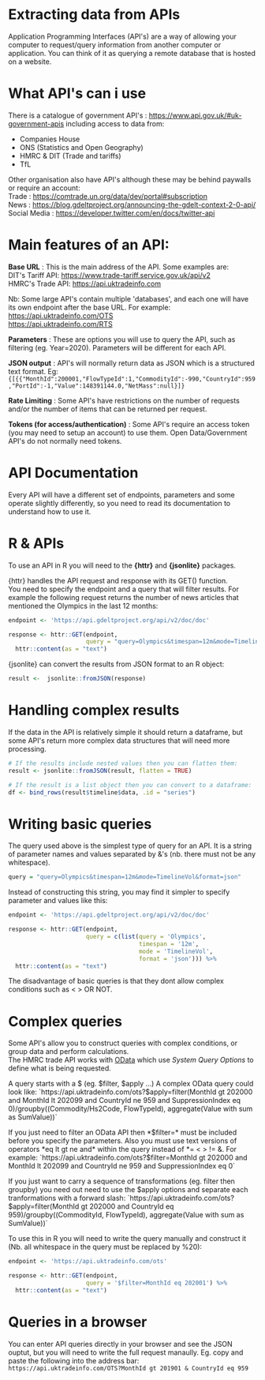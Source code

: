 # Extracting data from APIs
Application Programming Interfaces (API's) are a way of allowing your computer to request/query information from another computer or application. You can think of it as querying a remote database that is hosted on a website. 

# What API's can i use
There is a catalogue of government API's : https://www.api.gov.uk/#uk-government-apis including access to data from:  
- Companies House  
- ONS (Statistics and Open Geography)  
- HMRC & DIT (Trade and tariffs)  
- TfL 

Other organisation also have API's although these may be behind paywalls or require an account:  
Trade : https://comtrade.un.org/data/dev/portal#subscription  
News : https://blog.gdeltproject.org/announcing-the-gdelt-context-2-0-api/  
Social Media : https://developer.twitter.com/en/docs/twitter-api 
                                   
# Main features of an API:
**Base URL** : This is the main address of the API. Some examples are:  
DIT's Tariff API: https://www.trade-tariff.service.gov.uk/api/v2  
HMRC's Trade API: https://api.uktradeinfo.com
                                    
Nb: Some large API's contain multiple 'databases', and each one will have its own endpoint after the base URL. For example:
https://api.uktradeinfo.com/OTS  
https://api.uktradeinfo.com/RTS

**Parameters** : These are options you will use to query the API, such as filtering (eg. Year=2020). Parameters will be different for each API.

**JSON output** : API's will normally return data as JSON which is a structured text format. Eg:
`{[{{"MonthId":200001,"FlowTypeId":1,"CommodityId":-990,"CountryId":959,"PortId":-1,"Value":148391144.0,"NetMass":null}]}`
                                    
**Rate Limiting** : Some API's have restrictions on the number of requests and/or the number of items that can be returned per request.

**Tokens (for access/authentication)** : Some API's require an access token (you may need to setup an account) to use them. Open Data/Government  API's do not normally need tokens.


# API Documentation
Every API will have a different set of endpoints, parameters and some operate slightly differently, so you need to read its documentation to understand how to use it.   


# R & APIs
To use an API in R you will need to the **{httr}** and **{jsonlite}** packages.

{httr} handles the API request and response with its GET() function.  
You need to specify the endpoint and a query that will filter results.
For example the following request returns the number of news articles that mentioned the Olympics in the last 12 months:  
```r
endpoint <- 'https://api.gdeltproject.org/api/v2/doc/doc'

response <- httr::GET(endpoint,
                      query = "query=Olympics&timespan=12m&mode=TimelineVol&format=json") %>%
  httr::content(as = "text")
 ```  
  
{jsonlite} can convert the results from JSON format to an R object:  
```r
result <-  jsonlite::fromJSON(response)
```

# Handling complex results
If the data in the API is relatively simple it should return a dataframe, but some API's return more complex data structures that will need more processing.  
```r
# If the results include nested values then you can flatten them:
result <- jsonlite::fromJSON(result, flatten = TRUE)

# If the result is a list object then you can convert to a dataframe:
df <- bind_rows(result$timeline$data, .id = "series") 
```


# Writing basic queries
The query used above is the simplest type of query for an API. It is a string of parameter names and values separated by &'s (nb. there must not be any whitespace). 
```r
query = "query=Olympics&timespan=12m&mode=TimelineVol&format=json"
```
Instead of constructing this string, you may find it simpler to specify parameter and values like this: 
```r
endpoint <- 'https://api.gdeltproject.org/api/v2/doc/doc'

response <- httr::GET(endpoint,
                      query = c(list(query = 'Olympics',
                                     timespan = '12m',
                                     mode = 'TimelineVol',
                                     format = 'json'))) %>%
  httr::content(as = "text")
 ```  
The disadvantage of basic queries is that they dont allow complex conditions such as < > OR NOT.



# Complex queries
Some API's allow you to construct queries with complex conditions, or group data and perform calculations.    
The HMRC trade API works with [OData](https://www.odata.org/documentation/) which use *System Query Options* to define what is being requested.  

A query starts with a $ (eg. $filter, $apply ...) 
A complex OData query could look like:  
`https://api.uktradeinfo.com/ots?$apply=filter(MonthId gt 202000 and MonthId lt 202099 and CountryId ne 959 and SuppressionIndex eq 0)/groupby((Commodity/Hs2Code, FlowTypeId), aggregate(Value with sum as SumValue))`

If you just need to filter an OData API then *$filter=* must be included before you specify the parameters.  
Also you must use text versions of operators *eq lt gt ne and* within the query instead of *= < > != &. For example:  
`https://api.uktradeinfo.com/ots?$filter=MonthId gt 202000 and MonthId lt 202099 and CountryId ne 959 and SuppressionIndex eq 0`

If you just want to carry a sequence of transformations (eg. filter then groupby) you need out need to use the $apply options and separate each tranformations with a forward slash:  
`https://api.uktradeinfo.com/ots?$apply=filter(MonthId gt 202000 and CountryId eq 959)/groupby((CommodityId, FlowTypeId), aggregate(Value with sum as SumValue))`

To use this in R you will need to write the query manually and construct it (Nb. all whitespace in the query must be replaced by %20):
```r
endpoint <- 'https://api.uktradeinfo.com/ots'

response <- httr::GET(endpoint,
                      query = '$filter=MonthId eq 202001') %>%
  httr::content(as = "text")
 ```  

                                 
# Queries in a browser
You can enter API queries directly in your browser and see the JSON ouptut, but you will need to write the full request manaully.
Eg. copy and paste the following into the address bar:  
`https://api.uktradeinfo.com/OTS?MonthId gt 201901 & CountryId eq 959`
